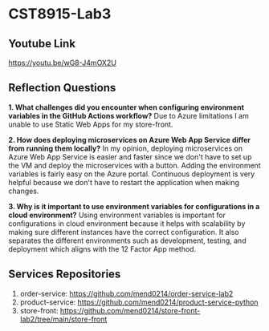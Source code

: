 # CST8915-Lab3

## Youtube Link

https://youtu.be/wG8-J4mOX2U

## Reflection Questions

**1. What challenges did you encounter when configuring environment variables in the GitHub Actions workflow?**
Due to Azure limitations I am unable to use Static Web Apps for my store-front.

**2. How does deploying microservices on Azure Web App Service differ from running them locally?**
In my opinion, deploying microservices on Azure Web App Service is easier and faster since we don't have to 
set up the VM and deploy the microservices with a button. Adding the environment variables is fairly easy on the Azure portal. Continuous deployment is very helpful because we don't have to restart the application when making changes.

**3. Why is it important to use environment variables for configurations in a cloud environment?**
Using environment variables is important for configurations in cloud environment because it helps with scalability by making sure different instances have the correct configuration. It also separates the different environments such as development, testing, and deployment which aligns with the 12 Factor App method.

## Services Repositories

1. order-service: https://github.com/mend0214/order-service-lab2
2. product-service: https://github.com/mend0214/product-service-python
3. store-front: https://github.com/mend0214/store-front-lab2/tree/main/store-front